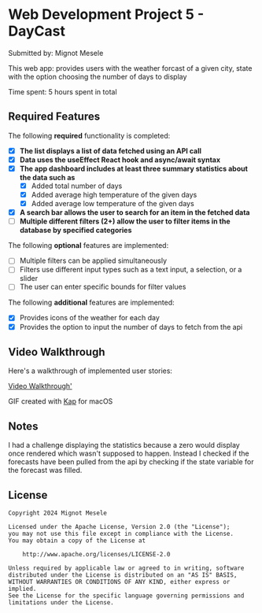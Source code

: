 # Web Development Project 5 - DayCast

Submitted by: Mignot Mesele

This web app: provides users with the weather forcast of a given city, state with the option choosing the number of days to display

Time spent: 5 hours spent in total

## Required Features

The following **required** functionality is completed:

- [X] **The list displays a list of data fetched using an API call**
- [X] **Data uses the useEffect React hook and async/await syntax**
- [X] **The app dashboard includes at least three summary statistics about the data such as**
  - [X] Added total number of days
  - [X] Added average high temperature of the given days
  - [X] Added average low temperature of the given days
- [X] **A search bar allows the user to search for an item in the fetched data**
- [ ] **Multiple different filters (2+) allow the user to filter items in the database by specified categories**

The following **optional** features are implemented:

- [ ] Multiple filters can be applied simultaneously
- [ ] Filters use different input types such as a text input, a selection, or a slider
- [ ] The user can enter specific bounds for filter values

The following **additional** features are implemented:

* [X] Provides icons of the weather for each day
* [X] Provides the option to input the number of days to fetch from the api

## Video Walkthrough

Here's a walkthrough of implemented user stories:

<a href='https://imgur.com/XxF0wNj'>Video Walkthrough'</a>

<!-- Replace this with whatever GIF tool you used! -->
GIF created with [Kap](https://getkap.co/) for macOS

## Notes

I had a challenge displaying the statistics because a zero would display once rendered which wasn't supposed to happen. Instead I checked if the forecasts have been pulled from the api by checking if the state variable for the forecast was filled.

## License

    Copyright 2024 Mignot Mesele

    Licensed under the Apache License, Version 2.0 (the "License");
    you may not use this file except in compliance with the License.
    You may obtain a copy of the License at

        http://www.apache.org/licenses/LICENSE-2.0

    Unless required by applicable law or agreed to in writing, software
    distributed under the License is distributed on an "AS IS" BASIS,
    WITHOUT WARRANTIES OR CONDITIONS OF ANY KIND, either express or implied.
    See the License for the specific language governing permissions and
    limitations under the License.
